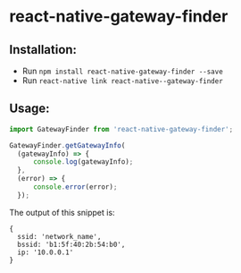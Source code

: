 # react-native-gateway-finder

## Installation:
* Run `npm install react-native-gateway-finder --save`
* Run `react-native link react-native--gateway-finder`

## Usage:
```javascript
import GatewayFinder from 'react-native-gateway-finder';

GatewayFinder.getGatewayInfo(
  (gatewayInfo) => {
      console.log(gatewayInfo);
  },
  (error) => {
      console.error(error);
  });
  ```
  
The output of this snippet is:
```
{
  ssid: 'network_name',
  bssid: 'b1:5f:40:2b:54:b0',
  ip: '10.0.0.1'
}
```
